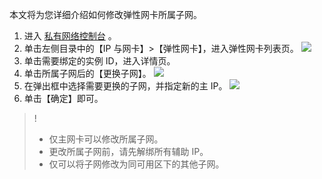 本文将为您详细介绍如何修改弹性网卡所属子网。
1. 进入 [私有网络控制台](https://console.cloud.tencent.com/vpc) 。
2. 单击左侧目录中的【IP 与网卡】>【弹性网卡】，进入弹性网卡列表页。
![](https://main.qcloudimg.com/raw/946e2598d0bccd3be9826479d3443ec7.png)
3. 单击需要绑定的实例 ID，进入详情页。
4. 单击所属子网后的【更换子网】。
![](https://main.qcloudimg.com/raw/ca5b927d392d58ffa7ff9a31dc04b809.png)
5. 在弹出框中选择需要更换的子网，并指定新的主 IP。
![](https://main.qcloudimg.com/raw/c2fea2757e7d418a00001b8751911c14.png)
6. 单击【确定】即可。

>!
>- 仅主网卡可以修改所属子网。
>- 更改所属子网前，请先解绑所有辅助 IP。
>- 仅可以将子网修改为同可用区下的其他子网。

